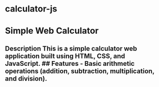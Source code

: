 # calculator-js

# Simple Web Calculator  

## Description This is a simple calculator web application built using HTML, CSS, and JavaScript.  ## Features - Basic arithmetic operations (addition, subtraction, multiplication, and division).
